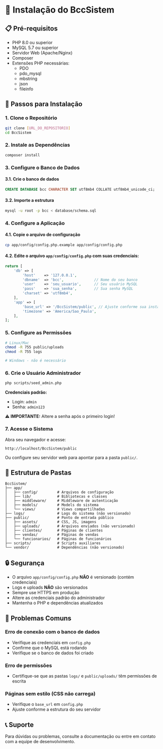 # 🚀 Instalação do BccSistem

## 📋 Pré-requisitos

- PHP 8.0 ou superior
- MySQL 5.7 ou superior
- Servidor Web (Apache/Nginx)
- Composer
- Extensões PHP necessárias:
  - PDO
  - pdo_mysql
  - mbstring
  - json
  - fileinfo

## 🔧 Passos para Instalação

### 1. Clone o Repositório
```bash
git clone [URL_DO_REPOSITORIO]
cd BccSistem
```

### 2. Instale as Dependências
```bash
composer install
```

### 3. Configure o Banco de Dados

#### 3.1. Crie o banco de dados
```sql
CREATE DATABASE bcc CHARACTER SET utf8mb4 COLLATE utf8mb4_unicode_ci;
```

#### 3.2. Importe a estrutura
```bash
mysql -u root -p bcc < database/schema.sql
```

### 4. Configure a Aplicação

#### 4.1. Copie o arquivo de configuração
```bash
cp app/config/config.php.example app/config/config.php
```

#### 4.2. Edite o arquivo `app/config/config.php` com suas credenciais:
```php
return [
    'db' => [
        'host'    => '127.0.0.1',
        'dbname'  => 'bcc',              // Nome do seu banco
        'user'    => 'seu_usuario',      // Seu usuário MySQL
        'pass'    => 'sua_senha',        // Sua senha MySQL
        'charset' => 'utf8mb4',
    ],
    'app' => [
        'base_url' => '/BccSistem/public', // Ajuste conforme sua instalação
        'timezone' => 'America/Sao_Paulo',
    ],
];
```

### 5. Configure as Permissões
```bash
# Linux/Mac
chmod -R 755 public/uploads
chmod -R 755 logs

# Windows - não é necessário
```

### 6. Crie o Usuário Administrador
```bash
php scripts/seed_admin.php
```

**Credenciais padrão:**
- Login: `admin`
- Senha: `admin123`

⚠️ **IMPORTANTE:** Altere a senha após o primeiro login!

### 7. Acesse o Sistema

Abra seu navegador e acesse:
```
http://localhost/BccSistem/public
```

Ou configure seu servidor web para apontar para a pasta `public/`.

## 📁 Estrutura de Pastas

```
BccSistem/
├── app/
│   ├── config/         # Arquivos de configuração
│   ├── lib/            # Bibliotecas e classes
│   ├── middleware/     # Middleware de autenticação
│   ├── models/         # Models do sistema
│   └── views/          # Views compartilhadas
├── logs/               # Logs do sistema (não versionado)
├── public/             # Ponto de entrada público
│   ├── assets/         # CSS, JS, imagens
│   ├── uploads/        # Arquivos enviados (não versionado)
│   ├── clientes/       # Páginas de clientes
│   ├── vendas/         # Páginas de vendas
│   └── funcionarios/   # Páginas de funcionários
├── scripts/            # Scripts auxiliares
└── vendor/             # Dependências (não versionado)
```

## 🔒 Segurança

- O arquivo `app/config/config.php` **NÃO** é versionado (contém credenciais)
- Logs e uploads **NÃO** são versionados
- Sempre use HTTPS em produção
- Altere as credenciais padrão do administrador
- Mantenha o PHP e dependências atualizados

## 🐛 Problemas Comuns

### Erro de conexão com o banco de dados
- Verifique as credenciais em `config.php`
- Confirme que o MySQL está rodando
- Verifique se o banco de dados foi criado

### Erro de permissões
- Certifique-se que as pastas `logs/` e `public/uploads/` têm permissões de escrita

### Páginas sem estilo (CSS não carrega)
- Verifique o `base_url` em `config.php`
- Ajuste conforme a estrutura do seu servidor

## 📞 Suporte

Para dúvidas ou problemas, consulte a documentação ou entre em contato com a equipe de desenvolvimento.

